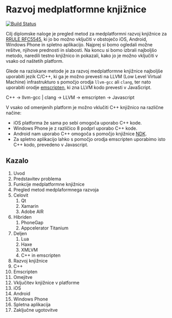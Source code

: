 # Razvoj medplatformne knjižnice

[![Build Status](https://travis-ci.org/mihahribar/thesis.png?branch=master)](https://travis-ci.org/mihahribar/thesis)

Cilj diplomske naloge je pregled metod za medplatformni razvoj knjižnice za [RRULE RFC5545](https://tools.ietf.org/html/rfc5545#section-3.3.10), ki jo bo možno vključiti v obstoječo iOS, Android, Windows Phone in spletno aplikacijo. Najprej si bomo ogledali možne rešitve, njihove prednosti in slabosti. Na koncu si bomo izbrali najboljšo metodo, naredili testno knjižnico in pokazali, kako jo je možno vključiti v vsako od naštetih platform.

Glede na raziskane metode je za razvoj medplatformne knjižnice najboljše uporabiti jezik C/C++, ki ga je možno prevesti na LLVM (Low Level Virtual Machine) infrastrukturo s pomočjo orodja `llvm-gcc` ali `clang`, ter nato uporabiti orodje [emscripten](https://github.com/kripken/emscripten), ki zna LLVM kodo prevesti v JavaScript.

C++ -> llvm-gcc | clang -> LLVM -> emscripten -> Javascript

V vsako od omenjenih platform je možno vklučiti C++ knjižnico na različne načine:
* iOS platforma že sama po sebi omogoča uporabo C++ kode.
* Windows Phone je z različico 8 podprl uporabo C++ kode.
* Android nam uporabo C++ omogoča s pomočjo knjižnice [NDK](http://developer.android.com/tools/sdk/ndk/).
* Za spletno aplikacijo lahko s pomočjo orodja emscripten uporabimo isto C++ kodo, prevedeno v Javascript.

## Kazalo

1. Uvod
  1. Predstavitev problema
  2. Funkcije medplatformne knjižnice
2. Pregled metod medplaformnega razvoja
  1. Celovit
      1. Qt
      2. Xamarin
      3. Adobe AIR
  2. Hibriden
      1. PhoneGap
      2. Appcelerator Titanium
  3. Deljen
      1. Lua
      2. Haxe
      3. XMLVM
      4. C++ in emscripten
3. Razvoj knjižnice
  1. C++
  2. Emscripten
  3. Omejitve
4. Vključitev knjižnice v platforme
  1. iOS
  2. Android
  3. Windows Phone
  4. Spletna aplikacija
5. Zaključne ugotovitve
